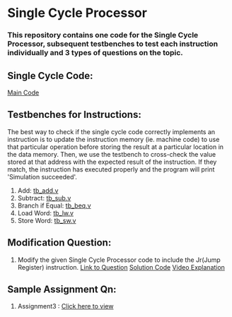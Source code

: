# Single Cycle Processor

### This repository contains one code for the Single Cycle Processor, subsequent testbenches to test each instruction individually and 3 types of questions on the topic.


## Single Cycle Code: 
[Main Code](Sample%20Codes/SingleCycleV1.v)

## Testbenches for Instructions: 
The best way to check if the single cycle code correctly implements an instruction is to update the instruction memory (ie. machine code) to use that particular operation before storing the result at a particular location in the data memory. Then, we use the testbench to cross-check the value stored at that address with the expected result of the instruction. If they match, the instruction has executed properly and the program will print 'Simulation succeeded'.


1. Add: [tb_add.v](Sample%20Codes/tb_add.v)
2. Subtract: [tb_sub.v](Sample%20Codes/tb_sub.v)
3. Branch if Equal: [tb_beq.v](Sample%20Codes/tb_beq.v)
4. Load Word: [tb_lw.v](Sample%20Codes/tb_lw.v)
5. Store Word: [tb_sw.v](Sample%20Codes/tb_sw.v)

## Modification Question:
1. Modify the given Single Cycle Processor code to include the Jr(Jump Register) instruction.
    [Link to Question](Modification/jr/README.md)
    [Solution Code](Modification/jr/README.md)
    [Video Explanation](Modification/jr/README.md)

## Sample Assignment Qn:
1. Assignment3 : [Click here to view](Assignment3/Questions.md)
